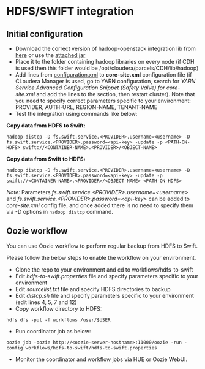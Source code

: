 # HDFS/SWIFT integration

## Initial configuration

* Download the correct version of hadoop-openstack integration lib from [here](http://grepcode.com/project/repository.cloudera.com/content/repositories/releases/org.apache.hadoop/hadoop-openstack/) or use the [attached jar](hadoop-openstack-2.6.0-cdh5.5.1.jar)
* Place it to the folder containing hadoop libraries on every node (if CDH is used then this folder would be /opt/cloudera/parcels/CDH/lib/hadoop)
* Add lines from [configuration.xml](configuration.xml) to **core-site.xml** configuration file (if CLoudera Manager is used, go to YARN configuration, search for _YARN Service Advanced Configuration Snippet (Safety Valve) for core-site.xml_ and add the lines to the section, then restart cluster). Note that you need to specify correct parameters specific to your environment: PROVIDER, AUTH-URL, REGION-NAME, TENANT-NAME
* Test the integration using commands like below:

**Copy data from HDFS to Swift:**

```
hadoop distcp -D fs.swift.service.<PROVIDER>.username=<username> -D fs.swift.service.<PROVIDER>.password=<api-key> -update -p <PATH-ON-HDFS> swift://<CONTAINER-NAME>.<PROVIDER>/<OBJECT-NAME>
```

**Copy data from Swift to HDFS:**

```
hadoop distcp -D fs.swift.service.<PROVIDER>.username=<username> -D fs.swift.service.<PROVIDER>.password=<api-key> -update -p swift://<CONTAINER-NAME>.<PROVIDER>/<OBJECT-NAME> <PATH-ON-HDFS> 
```

*Note:* Parameters _fs.swift.service.\<PROVIDER\>.username=\<username\>_ and _fs.swift.service.\<PROVIDER\>.password=\<api-key\>_ can be added to *core-site.xml* config file, and once added there is no need to specify them via -D options in `hadoop distcp` command.

## Oozie workflow

You can use Oozie workflow to perform regular backup from HDFS to Swift. 

Please follow the below steps to enable the workflow on your environment.

* Clone the repo to your environment and cd to workflows/hdfs-to-swift
* Edit _hdfs-to-swift.properties_ file and specify parameters specific to your environment
* Edit _sourcelist.txt_ file and specify HDFS directories to backup
* Edit _distcp.sh_ file and specify parameters specific to your environment (edit lines 4, 5, 7 and 12)
* Copy workflow directory to HDFS:

```
hdfs dfs -put -f workflows /user/$USER
```

* Run coordinator job as below:

```
oozie job -oozie http://<oozie-server-hostname>:11000/oozie -run -config workflows/hdfs-to-swift/hdfs-to-swift.properties
```

* Monitor the coordinator and workflow jobs via HUE or Oozie WebUI.
